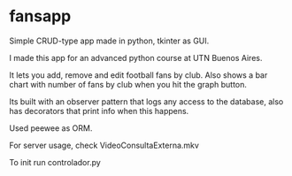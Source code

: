 # fansapp
Simple CRUD-type app made in python, tkinter as GUI.

I made this app for an advanced python course at UTN Buenos Aires.

It lets you add, remove and edit football fans by club. Also shows a bar chart with number of fans by club when you hit the graph button.

Its built with an observer pattern that logs any access to the database, also has decorators that print info when this happens.

Used peewee as ORM.

For server usage, check VideoConsultaExterna.mkv

To init run controlador.py
